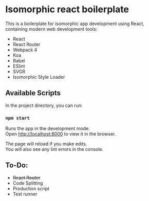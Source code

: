 # Isomorphic react boilerplate

This is a boilerplate for isomorphic app development using React, containing modern web development tools:
- React
- React Router
- Webpack 4
- Koa
- Babel
- ESlint
- SVGR
- Isomorphic Style Loader

## Available Scripts

In the project directory, you can run:

### `npm start`

Runs the app in the development mode.<br>
Open [http://localhost:8000](http://localhost:8000) to view it in the browser.

The page will reload if you make edits.<br>
You will also see any lint errors in the console.

## To-Do:
- ~~React Router~~
- Code Splitting
- Production script
- Test runner
